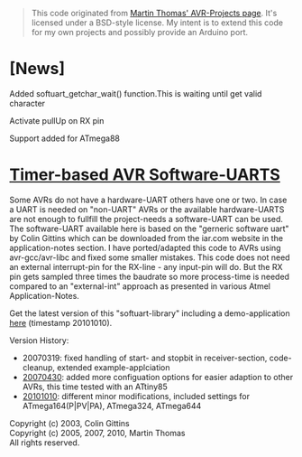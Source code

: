 > This code originated from [Martin Thomas' AVR-Projects page][Martin_THOMAS].
> It's licensed under a BSD-style license. My intent is to extend this code for
> my own projects and possibly provide an Arduino port.

[News]
=====
Added softuart_getchar_wait() function.This is waiting until get valid character

Activate pullUp on RX pin

Support added for ATmega88



[Timer-based AVR Software-UARTS][Martin_THOMAS]
==============================

Some AVRs do not have a hardware-UART others have one or two. In case a UART
is needed on "non-UART" AVRs or the available hardware-UARTS are not enough to
fullfill the project-needs a software-UART can be used. The software-UART
available here is based on the "gerneric software uart" by Colin Gittins which
can be downloaded from the iar.com website in the application-notes section. I
have ported/adapted this code to AVRs using avr-gcc/avr-libc and fixed some
smaller mistakes. This code does not need an external interrupt-pin for the
RX-line - any input-pin will do. But the RX pin gets sampled three times the
baudrate so more process-time is needed compared to an "external-int" approach
as presented in various Atmel Application-Notes.

Get the latest version of this "softuart-library" including a demo-application
[here][20101010] (timestamp 20101010).

Version History:

* 20070319: fixed handling of start- and stopbit in receiver-section, 
    code-cleanup, extended example-applciation
* [20070430][20070430]: added more configuation options for easier adaption to
    other AVRs, this time tested with an ATtiny85
* [20101010][20101010]: different minor modifications, included settings for
    ATmega164(P|PV|PA), ATmega324, ATmega644

Copyright (c) 2003, Colin Gittins  
Copyright (c) 2005, 2007, 2010, Martin Thomas  
All rights reserved.

[Martin_THOMAS]: http://www.siwawi.arubi.uni-kl.de/avr_projects/#softuart
[20070430]: http://www.siwawi.arubi.uni-kl.de/avr_projects/softuart_gittins_avr_20070430.zip
[20101010]: http://www.siwawi.arubi.uni-kl.de/avr_projects/softuart_gittins_avr_20101010.zip
